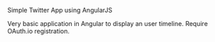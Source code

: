 Simple Twitter App using AngularJS


Very basic application in Angular to display an user timeline.
Require OAuth.io registration.